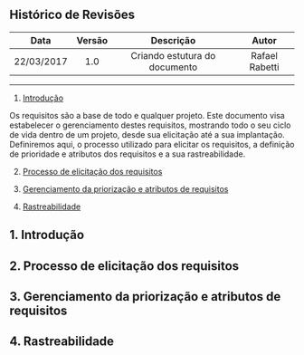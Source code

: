 ## Histórico de Revisões
| Data | Versão | Descrição | Autor |
|:----:|:------:|:---------:|:-----:|
|22/03/2017|1.0|Criando estutura do documento|Rafael Rabetti|

***

1. [Introdução](#1-introdução)

Os requisitos são a base de todo e qualquer projeto. Este documento visa estabelecer o gerenciamento destes requisitos, mostrando todo o seu ciclo de vida dentro de um projeto, desde sua elicitação até a sua implantação. Definiremos aqui, o processo utilizado para elicitar os requisitos, a definição de prioridade e atributos dos requisitos e a sua rastreabilidade.

2. [Processo de elicitação dos requisitos](#2-processo-de-elicitação-dos-requisitos)

3. [Gerenciamento da priorização e atributos de requisitos](#3-gerenciamento-da-priorização-e-atributos-de-requisitos)

4. [Rastreabilidade](#4-rastreabilidade)

## 1. Introdução

## 2. Processo de elicitação dos requisitos

## 3. Gerenciamento da priorização e atributos de requisitos

## 4. Rastreabilidade
